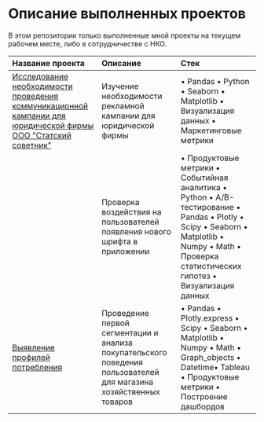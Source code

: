 # Описание выполненных проектов

 В этом репозитории только выполненные мной проекты на текущем рабочем месте, либо в сотрудничестве с НКО.

| Название проекта | Описание | Стек | 
| :---------------------- | :---------------------- | :---------------------- |
| [Исследование необходимости проведения коммуникационной кампании для юридической фирмы ООО "Статский советник"](https://github.com/savands/Yandex_Practicum_Repository/tree/main/Проект%20Яндекс.Музыка) | Изучение необходимости рекламной кампании для юридической фирмы | • Pandas • Python •	Seaborn •	Matplotlib • Визуализация данных • Маркетинговые метрики |
| [](https://github.com/savands/Yandex_Practicum_Repository/tree/main/Проект%20по%20мобильному%20приложению) | Проверка воздействия на пользователей появления нового шрифта в приложении| • Продуктовые метрики • Событийная аналитика • Python • A/B-тестирование  • Pandas • Plotly • Scipy • Seaborn • Matplotlib • Numpy • Math • Проверка статистических гипотез • Визуализация данных |
| [Выявление профилей потребления](https://github.com/savands/Yandex_Practicum_Repository/tree/main/Проект%20по%20сегментации%20магазина) | Проведение первой сегментации и анализа покупательского поведения пользователей для магазина хозяйственных товаров| •	Pandas •	Plotly.express •	Scipy •	Seaborn •	Matplotlib •	Numpy •	Math •	Graph_objects              •	Datetime•	Tableau •	Продуктовые метрики •	Построение дашбордов |
